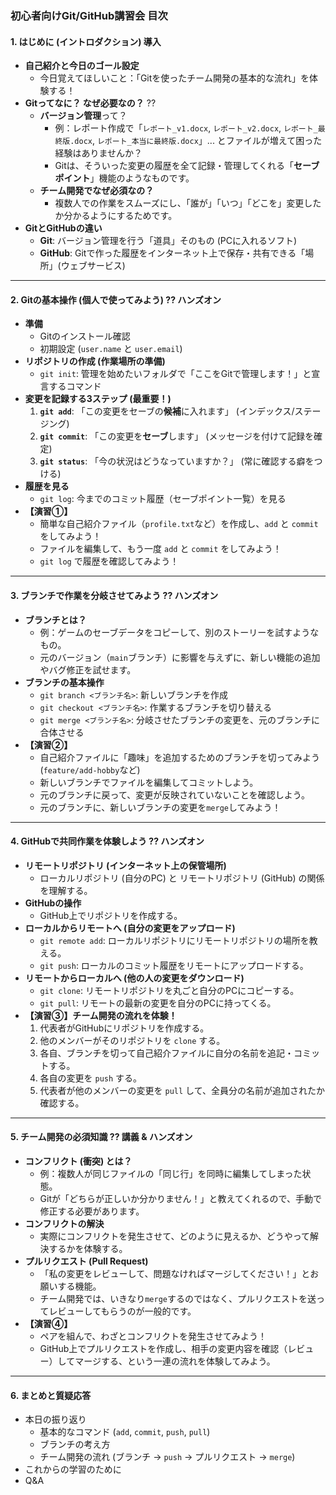 ### **初心者向けGit/GitHub講習会 目次**

#### **1. はじめに (イントロダクション) 導入**
* **自己紹介と今日のゴール設定**
    * 今日覚えてほしいこと：「Gitを使ったチーム開発の基本的な流れ」を体験する！
* **Gitってなに？ なぜ必要なの？** ??
    * **バージョン管理**って？
        * 例：レポート作成で「`レポート_v1.docx`, `レポート_v2.docx`, `レポート_最終版.docx`, `レポート_本当に最終版.docx`」... とファイルが増えて困った経験はありませんか？
        * Gitは、そういった変更の履歴を全て記録・管理してくれる「**セーブポイント**」機能のようなものです。
    * **チーム開発でなぜ必須なの？**
        * 複数人での作業をスムーズにし、「誰が」「いつ」「どこを」変更したか分かるようにするためです。
* **GitとGitHubの違い**
    * **Git**: バージョン管理を行う「道具」そのもの (PCに入れるソフト)
    * **GitHub**: Gitで作った履歴をインターネット上で保存・共有できる「場所」(ウェブサービス)

---

#### **2. Gitの基本操作 (個人で使ってみよう) ?? ハンズオン**
* **準備**
    * Gitのインストール確認
    * 初期設定 (`user.name` と `user.email`)
* **リポジトリの作成 (作業場所の準備)**
    * `git init`: 管理を始めたいフォルダで「ここをGitで管理します！」と宣言するコマンド
* **変更を記録する3ステップ (最重要！)**
    1.  **`git add`**: 「この変更をセーブの**候補**に入れます」 (インデックス/ステージング)
    2.  **`git commit`**: 「この変更を**セーブ**します」 (メッセージを付けて記録を確定)
    3.  **`git status`**: 「今の状況はどうなっていますか？」 (常に確認する癖をつける)
* **履歴を見る**
    * `git log`: 今までのコミット履歴（セーブポイント一覧）を見る
* **【演習①】**
    * 簡単な自己紹介ファイル（`profile.txt`など）を作成し、`add` と `commit` をしてみよう！
    * ファイルを編集して、もう一度 `add` と `commit` をしてみよう！
    * `git log` で履歴を確認してみよう！

---

#### **3. ブランチで作業を分岐させてみよう ?? ハンズオン**
* **ブランチとは？**
    * 例：ゲームのセーブデータをコピーして、別のストーリーを試すようなもの。
    * 元のバージョン（`main`ブランチ）に影響を与えずに、新しい機能の追加やバグ修正を試せます。
* **ブランチの基本操作**
    * `git branch <ブランチ名>`: 新しいブランチを作成
    * `git checkout <ブランチ名>`: 作業するブランチを切り替える
    * `git merge <ブランチ名>`: 分岐させたブランチの変更を、元のブランチに合体させる
* **【演習②】**
    * 自己紹介ファイルに「趣味」を追加するためのブランチを切ってみよう (`feature/add-hobby`など)
    * 新しいブランチでファイルを編集してコミットしよう。
    * 元のブランチに戻って、変更が反映されていないことを確認しよう。
    * 元のブランチに、新しいブランチの変更を`merge`してみよう！

---

#### **4. GitHubで共同作業を体験しよう ?? ハンズオン**
* **リモートリポジトリ (インターネット上の保管場所)**
    * ローカルリポジトリ (自分のPC) と リモートリポジトリ (GitHub) の関係を理解する。
* **GitHubの操作**
    * GitHub上でリポジトリを作成する。
* **ローカルからリモートへ (自分の変更をアップロード)**
    * `git remote add`: ローカルリポジトリにリモートリポジトリの場所を教える。
    * `git push`: ローカルのコミット履歴をリモートにアップロードする。
* **リモートからローカルへ (他の人の変更をダウンロード)**
    * `git clone`: リモートリポジトリを丸ごと自分のPCにコピーする。
    * `git pull`: リモートの最新の変更を自分のPCに持ってくる。
* **【演習③】チーム開発の流れを体験！**
    1.  代表者がGitHubにリポジトリを作成する。
    2.  他のメンバーがそのリポジトリを `clone` する。
    3.  各自、ブランチを切って自己紹介ファイルに自分の名前を追記・コミットする。
    4.  各自の変更を `push` する。
    5.  代表者が他のメンバーの変更を `pull` して、全員分の名前が追加されたか確認する。

---

#### **5. チーム開発の必須知識** ?? **講義 & ハンズオン**
* **コンフリクト (衝突) とは？**
    * 例：複数人が同じファイルの「同じ行」を同時に編集してしまった状態。
    * Gitが「どちらが正しいか分かりません！」と教えてくれるので、手動で修正する必要があります。
* **コンフリクトの解決**
    * 実際にコンフリクトを発生させて、どのように見えるか、どうやって解決するかを体験する。
* **プルリクエスト (Pull Request)**
    * 「私の変更をレビューして、問題なければマージしてください！」とお願いする機能。
    * チーム開発では、いきなり`merge`するのではなく、プルリクエストを送ってレビューしてもらうのが一般的です。
* **【演習④】**
    * ペアを組んで、わざとコンフリクトを発生させてみよう！
    * GitHub上でプルリクエストを作成し、相手の変更内容を確認（レビュー）してマージする、という一連の流れを体験してみよう。

---

#### **6. まとめと質疑応答**
* 本日の振り返り
    * 基本的なコマンド (`add`, `commit`, `push`, `pull`)
    * ブランチの考え方
    * チーム開発の流れ (ブランチ → `push` → プルリクエスト → `merge`)
* これからの学習のために
* Q&A